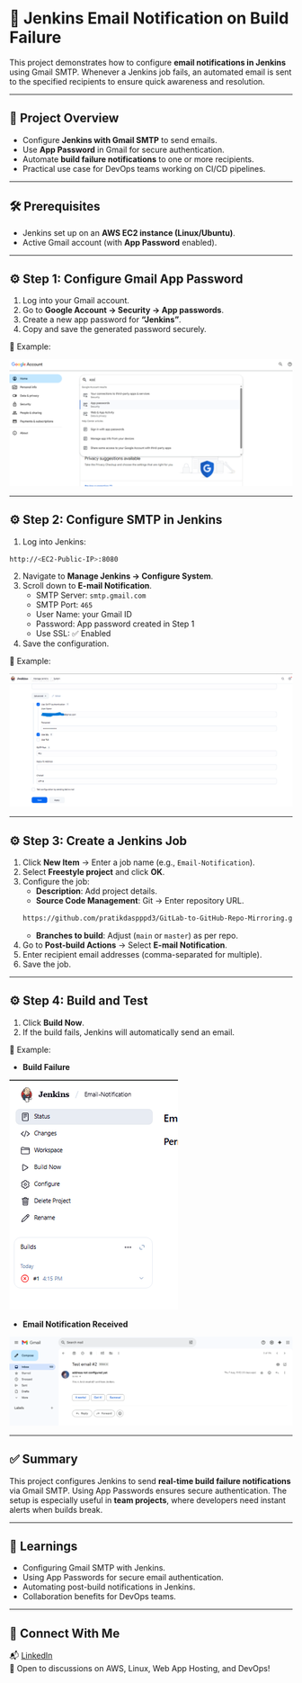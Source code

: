 # 📧 Jenkins Email Notification on Build Failure  

This project demonstrates how to configure **email notifications in Jenkins** using Gmail SMTP. Whenever a Jenkins job fails, an automated email is sent to the specified recipients to ensure quick awareness and resolution.  

---

## 🚀 Project Overview  
- Configure **Jenkins with Gmail SMTP** to send emails.  
- Use **App Password** in Gmail for secure authentication.  
- Automate **build failure notifications** to one or more recipients.  
- Practical use case for DevOps teams working on CI/CD pipelines.  

---

## 🛠️ Prerequisites  
- Jenkins set up on an **AWS EC2 instance (Linux/Ubuntu)**.  
- Active Gmail account (with **App Password** enabled).  

---

## ⚙️ Step 1: Configure Gmail App Password  

1. Log into your Gmail account.  
2. Go to **Google Account → Security → App passwords**.  
3. Create a new app password for **“Jenkins”**.  
4. Copy and save the generated password securely.  

📌 Example:  

![gmail config](/images/gmail-confi.png)  

---

## ⚙️ Step 2: Configure SMTP in Jenkins  

1. Log into Jenkins:  

```bash
http://<EC2-Public-IP>:8080
```

2. Navigate to **Manage Jenkins → Configure System**.  
3. Scroll down to **E-mail Notification**.  
   - SMTP Server: `smtp.gmail.com`  
   - SMTP Port: `465`  
   - User Name: your Gmail ID  
   - Password: App password created in Step 1  
   - Use SSL: ✅ Enabled  
4. Save the configuration.  

📌 Example:  

![jenkins config](/images/email-set-up.png)  

---

## ⚙️ Step 3: Create a Jenkins Job  

1. Click **New Item** → Enter a job name (e.g., `Email-Notification`).  
2. Select **Freestyle project** and click **OK**.  
3. Configure the job:  
   - **Description**: Add project details.  
   - **Source Code Management**: Git → Enter repository URL.  
   ```bash
   https://github.com/pratikdaspppd3/GitLab-to-GitHub-Repo-Mirroring.git
   ```
   - **Branches to build**: Adjust (`main` or `master`) as per repo.  
4. Go to **Post-build Actions** → Select **E-mail Notification**.  
5. Enter recipient email addresses (comma-separated for multiple).  
6. Save the job.  


---

## ⚙️ Step 4: Build and Test  

1. Click **Build Now**.  
2. If the build fails, Jenkins will automatically send an email.  

📌 Example:  

- **Build Failure**  

![build fails](/images/build-fails.png)  

- **Email Notification Received**  

![notification email](/images/notification.png)  

---

## ✅ Summary  

This project configures Jenkins to send **real-time build failure notifications** via Gmail SMTP. Using App Passwords ensures secure authentication. The setup is especially useful in **team projects**, where developers need instant alerts when builds break.  

---

## 📖 Learnings  

- Configuring Gmail SMTP with Jenkins.  
- Using App Passwords for secure email authentication.  
- Automating post-build notifications in Jenkins.  
- Collaboration benefits for DevOps teams.  

---

## 🤝 Connect With Me

📬 [LinkedIn](www.linkedin.com/in/pratik-das-a47493231)  
💬 Open to discussions on AWS, Linux, Web App Hosting, and DevOps!